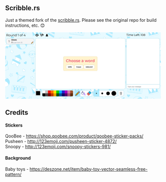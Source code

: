 ## Scribble.rs

Just a themed fork of the [scribble.rs](https://github.com/scribble-rs/scribble.rs). Please see the original repo for build instructions, etc. 😊

![alt tag](https://github.com/bhnascar/scribble.rs/blob/master/screenshot.png)

## Credits

#### Stickers

QooBee - https://shop.qoobee.com/product/qoobee-sticker-packs/ <br />
Pusheen - http://123emoji.com/pusheen-sticker-4872/ <br />
Snoopy - http://123emoji.com/snoopy-stickers-981/ <br />

#### Background

Baby toys - https://deszone.net/item/baby-toy-vector-seamless-free-pattern/
